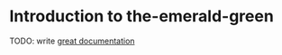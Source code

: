 # Introduction to the-emerald-green

TODO: write [great documentation](http://jacobian.org/writing/what-to-write/)
